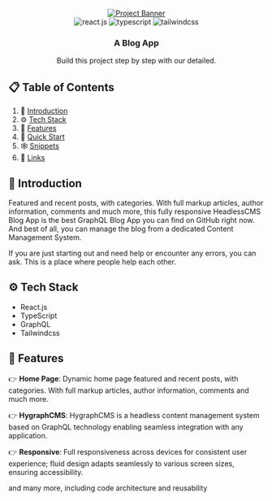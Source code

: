 <div align="center">
  <br />
    <a href="https://react-blog-dev.vercel.app" target="_blank">
      <img src="https://i.ibb.co/SwhRrtj/react-blog.png" alt="Project Banner" border="0">
    </a>
  <br />

  <div>
    <img src="https://img.shields.io/badge/-React_JS-black?style=for-the-badge&logoColor=white&logo=react&color=61DAFB" alt="react.js" />
    <img src="https://img.shields.io/badge/-TypeScript-black?style=for-the-badge&logoColor=white&logo=typescript&color=3178C6" alt="typescript" />
    <img src="https://img.shields.io/badge/-Tailwind_CSS-black?style=for-the-badge&logoColor=white&logo=tailwindcss&color=06B6D4" alt="tailwindcss" />
  </div>

  <h3 align="center">A Blog App</h3>

   <div align="center">
     Build this project step by step with our detailed.
    </div>
</div>

## 📋 <a name="table">Table of Contents</a>

1. 🤖 [Introduction](#introduction)
2. ⚙️ [Tech Stack](#tech-stack)
3. 🔋 [Features](#features)
4. 🤸 [Quick Start](#quick-start)
5. 🕸️ [Snippets](#snippets)
6. 🔗 [Links](#links)

## <a name="introduction">🤖 Introduction</a>

Featured and recent posts, with categories. With full markup articles, author information, comments and much more, this fully responsive HeadlessCMS Blog App is the best GraphQL Blog App you can find on GitHub right now. And best of all, you can manage the blog from a dedicated Content Management System.

If you are just starting out and need help or encounter any errors, you can ask. This is a place where people help each other.

## <a name="tech-stack">⚙️ Tech Stack</a>

- React.js
- TypeScript
- GraphQL
- Tailwindcss

## <a name="features">🔋 Features</a>

👉 **Home Page**: Dynamic home page featured and recent posts, with categories. With full markup articles, author information, comments and much more.

👉 **HygraphCMS**: HygraphCMS is a headless content management system based on GraphQL technology enabling seamless integration with any application.

👉 **Responsive**: Full responsiveness across devices for consistent user experience; fluid design adapts seamlessly to various screen sizes, ensuring accessibility.

and many more, including code architecture and reusability



